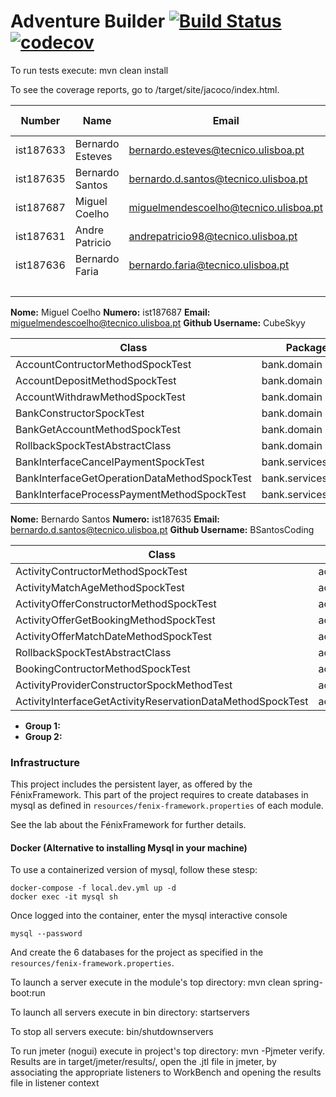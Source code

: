 # Adventure Builder [![Build Status](https://travis-ci.com/tecnico-softeng/prototype-2018.svg?token=fJ1UzWxWjpuNcHWPhqjT&branch=master)](https://travis-ci.com/tecnico-softeng/prototype-2018) [![codecov](https://codecov.io/gh/tecnico-softeng/prototype-2018/branch/master/graph/badge.svg?token=OPjXGqoNEm)](https://codecov.io/gh/tecnico-softeng/prototype-2018)


To run tests execute: mvn clean install

To see the coverage reports, go to <module name>/target/site/jacoco/index.html.


|   Number   |          Name           |            Email        |   GitHub Username  | Group |
| ---------- | ----------------------- | ----------------------- | -------------------| ----- |
|ist187633 |  Bernardo Esteves           | bernardo.esteves@tecnico.ulisboa.pt        | esteveste                   |   1   |
| ist187635  | Bernardo Santos         | bernardo.d.santos@tecnico.ulisboa.pt         | BSantosCoding                   |   1   |
| ist187687  |  Miguel Coelho          |   miguelmendescoelho@tecnico.ulisboa.pt      |  CubeSkyy                  |   2   |
|ist187631   |Andre Patricio           |andrepatricio98@tecnico.ulisboa.pt            |Andrempp                    |   1   |
|ist187636   |Bernardo Faria           |bernardo.faria@tecnico.ulisboa.pt             |BernardoFaria                    |   2   |
|            |                         |                         |                    |   2   |


**Nome:** Miguel Coelho **Numero:** ist187687 **Email:** miguelmendescoelho@tecnico.ulisboa.pt  **Github Username:** CubeSkyy

|   Class                                      |          Package      | Issue |  
| -------------------------------------------- | --------------------- | ----- |
| AccountContructorMethodSpockTest             |bank.domain            | #13   |
| AccountDepositMethodSpockTest                |bank.domain            | #14   |
| AccountWithdrawMethodSpockTest               |bank.domain            | #15   |
| BankConstructorSpockTest                     |bank.domain            | #16   |
| BankGetAccountMethodSpockTest                |bank.domain            | #17   |
| RollbackSpockTestAbstractClass               |bank.domain            | #22   |
| BankInterfaceCancelPaymentSpockTest          |bank.services.local    | #19   |
| BankInterfaceGetOperationDataMethodSpockTest |bank.services.local    | #20   |
| BankInterfaceProcessPaymentMethodSpockTest   |bank.services.local    | #21   |

**Nome:** Bernardo Santos **Numero:** ist187635 **Email:** bernardo.d.santos@tecnico.ulisboa.pt  **Github Username:** BSantosCoding

|   Class                                                    |          Package      | Issue |  
| ---------------------------------------------------------- | --------------------- | ----- |
| ActivityContructorMethodSpockTest                          |activity.domain        | #1    |
| ActivityMatchAgeMethodSpockTest                            |activity.domain        | #3    |
| ActivityOfferConstructorMethodSpockTest                    |activity.domain        | #4    |
| ActivityOfferGetBookingMethodSpockTest                     |activity.domain        | #5    |
| ActivityOfferMatchDateMethodSpockTest                      |activity.domain        | #6    |
| RollbackSpockTestAbstractClass                             |activity.domain        | #2    |
| BookingContructorMethodSpockTest                           |activity.domain        | #12   |
| ActivityProviderConstructorSpockMethodTest                 |activity.domain        | #10   |
| ActivityInterfaceGetActivityReservationDataMethodSpockTest |activity.services.local| #8    |

- **Group 1:**
- **Group 2:**

### Infrastructure

This project includes the persistent layer, as offered by the FénixFramework.
This part of the project requires to create databases in mysql as defined in `resources/fenix-framework.properties` of each module.

See the lab about the FénixFramework for further details.

#### Docker (Alternative to installing Mysql in your machine)

To use a containerized version of mysql, follow these stesp:

```
docker-compose -f local.dev.yml up -d
docker exec -it mysql sh
```

Once logged into the container, enter the mysql interactive console

```
mysql --password
```

And create the 6 databases for the project as specified in
the `resources/fenix-framework.properties`.

To launch a server execute in the module's top directory: mvn clean spring-boot:run

To launch all servers execute in bin directory: startservers

To stop all servers execute: bin/shutdownservers

To run jmeter (nogui) execute in project's top directory: mvn -Pjmeter verify. Results are in target/jmeter/results/, open the .jtl file in jmeter, by associating the appropriate listeners to WorkBench and opening the results file in listener context
